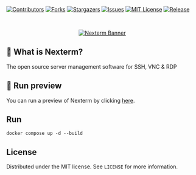 [![Contributors][contributors-shield]][contributors-url]
[![Forks][forks-shield]][forks-url]
[![Stargazers][stars-shield]][stars-url]
[![Issues][issues-shield]][issues-url]
[![MIT License][license-shield]][license-url]
[![Release][release-shield]][release-url]

<br />
<p align="center">
  <a href="https://github.com/gnmyt/Nexterm">
    <picture>
        <source media="(prefers-color-scheme: dark)" srcset="https://i.imgur.com/WhNYRgX.png">
        <img alt="Nexterm Banner" src="https://i.imgur.com/TBMT7dt.png">
    </picture>
  </a>
</p>

## 🤔 What is Nexterm?

The open source server management software for SSH, VNC & RDP

## 🚀 Run preview

You can run a preview of Nexterm by clicking [here](https://docs.nexterm.dev/preview).

## Run
```
docker compose up -d --build
```

## License

Distributed under the MIT license. See `LICENSE` for more information.

[contributors-shield]: https://img.shields.io/github/contributors/gnmyt/Nexterm.svg?style=for-the-badge

[contributors-url]: https://github.com/gnmyt/Nexterm/graphs/contributors

[forks-shield]: https://img.shields.io/github/forks/gnmyt/Nexterm.svg?style=for-the-badge

[forks-url]: https://github.com/gnmyt/Nexterm/network/members

[stars-shield]: https://img.shields.io/github/stars/gnmyt/Nexterm.svg?style=for-the-badge

[stars-url]: https://github.com/gnmyt/Nexterm/stargazers

[issues-shield]: https://img.shields.io/github/issues/gnmyt/Nexterm.svg?style=for-the-badge

[issues-url]: https://github.com/gnmyt/Nexterm/issues

[license-shield]: https://img.shields.io/github/license/gnmyt/Nexterm.svg?style=for-the-badge

[license-url]: https://github.com/gnmyt/Nexterm/blob/master/LICENSE

[release-shield]: https://img.shields.io/github/v/release/gnmyt/Nexterm.svg?style=for-the-badge

[release-url]: https://github.com/gnmyt/Nexterm/releases/latest
